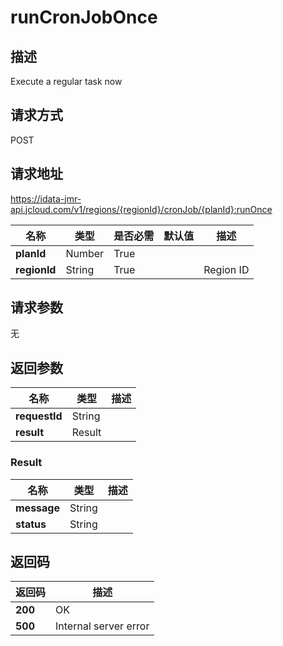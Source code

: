 # runCronJobOnce


## 描述
Execute a regular task now

## 请求方式
POST

## 请求地址
https://idata-jmr-api.jcloud.com/v1/regions/{regionId}/cronJob/{planId}:runOnce

|名称|类型|是否必需|默认值|描述|
|---|---|---|---|---|
|**planId**|Number|True| | |
|**regionId**|String|True| |Region ID|

## 请求参数
无


## 返回参数
|名称|类型|描述|
|---|---|---|
|**requestId**|String| |
|**result**|Result| |

### Result
|名称|类型|描述|
|---|---|---|
|**message**|String| |
|**status**|String| |

## 返回码
|返回码|描述|
|---|---|
|**200**|OK|
|**500**|Internal server error|
